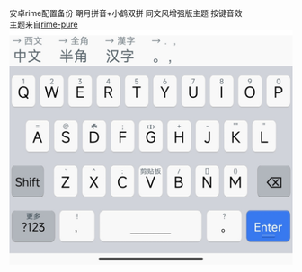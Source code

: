 安卓rime配置备份
朙月拼音+小鹤双拼
同文风增强版主题
按键音效  
主题来自[rime-pure](https://github.com/SivanLaai/rime-pure)
![ios](https://raw.githubusercontent.com/Jacobax/rime4android-config/main/iOS%E7%9A%AE%E8%82%A4.jpg)
